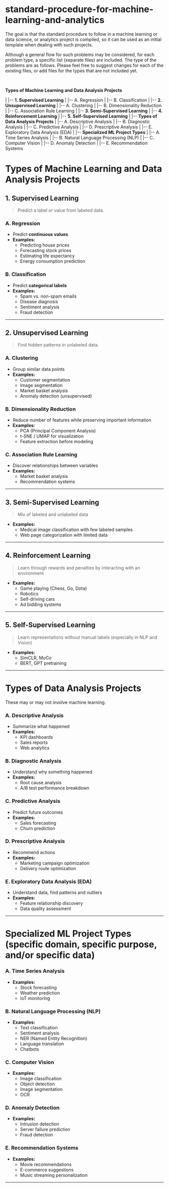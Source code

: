 # standard-procedure-for-machine-learning-and-analytics
The goal is that the standard procedure to follow in a machine learning or data science, or analytics project is compiled, so it can be used as an initial template when dealing with such projects.

Although a general flow for such problems may be considered, for each problem type, a specific list (separate files) are included. The type of the problems are as follows. Please feel free to suggest changes for each of the existing files, or add files for the types that are not included yet.

<br> 


**Types of Machine Learning and Data Analysis Projects**

|
|-- **1. Supervised Learning**
|   |-- A. Regression
|   |-- B. Classification
|
|-- **2. Unsupervised Learning**
|   |-- A. Clustering
|   |-- B. Dimensionality Reduction
|   |-- C. Association Rule Learning
|
|-- **3. Semi-Supervised Learning**
|
|-- **4. Reinforcement Learning**
|
|-- **5. Self-Supervised Learning**
|
|-- **Types of Data Analysis Projects**
|   |-- A. Descriptive Analysis
|   |-- B. Diagnostic Analysis
|   |-- C. Predictive Analysis
|   |-- D. Prescriptive Analysis
|   |-- E. Exploratory Data Analysis (EDA)
|
|-- **Specialized ML Project Types**
|   |-- A. Time Series Analysis
|   |-- B. Natural Language Processing (NLP)
|   |-- C. Computer Vision
|   |-- D. Anomaly Detection
|   |-- E. Recommendation Systems



# Types of Machine Learning and Data Analysis Projects

## 1. Supervised Learning
> Predict a label or value from labeled data.

### A. Regression
- Predict **continuous values**
- **Examples:**
  - Predicting house prices
  - Forecasting stock prices
  - Estimating life expectancy
  - Energy consumption prediction

### B. Classification
- Predict **categorical labels**
- **Examples:**
  - Spam vs. non-spam emails
  - Disease diagnosis
  - Sentiment analysis
  - Fraud detection

---

## 2. Unsupervised Learning
> Find hidden patterns in unlabeled data.

### A. Clustering
- Group similar data points
- **Examples:**
  - Customer segmentation
  - Image segmentation
  - Market basket analysis
  - Anomaly detection (unsupervised)

### B. Dimensionality Reduction
- Reduce number of features while preserving important information
- **Examples:**
  - PCA (Principal Component Analysis)
  - t-SNE / UMAP for visualization
  - Feature extraction before modeling

### C. Association Rule Learning
- Discover relationships between variables
- **Examples:**
  - Market basket analysis
  - Recommendation systems

---

## 3. Semi-Supervised Learning
> Mix of labeled and unlabeled data

- **Examples:**
  - Medical image classification with few labeled samples
  - Web page categorization with limited data

---

## 4. Reinforcement Learning
> Learn through rewards and penalties by interacting with an environment

- **Examples:**
  - Game playing (Chess, Go, Dota)
  - Robotics
  - Self-driving cars
  - Ad bidding systems

---

## 5. Self-Supervised Learning
> Learn representations without manual labels (especially in NLP and Vision)

- **Examples:**
  - SimCLR, MoCo
  - BERT, GPT pretraining

---

# Types of Data Analysis Projects

These may or may not involve machine learning.

### A. Descriptive Analysis
- Summarize what happened
- **Examples:**
  - KPI dashboards
  - Sales reports
  - Web analytics

### B. Diagnostic Analysis
- Understand why something happened
- **Examples:**
  - Root cause analysis
  - A/B test performance breakdown

### C. Predictive Analysis
- Predict future outcomes
- **Examples:**
  - Sales forecasting
  - Churn prediction

### D. Prescriptive Analysis
- Recommend actions
- **Examples:**
  - Marketing campaign optimization
  - Delivery route optimization

### E. Exploratory Data Analysis (EDA)
- Understand data, find patterns and outliers
- **Examples:**
  - Feature relationship discovery
  - Data quality assessment

---

# Specialized ML Project Types (specific domain, specific purpose, and/or specific data)

### A. Time Series Analysis
- **Examples:**
  - Stock forecasting
  - Weather prediction
  - IoT monitoring

### B. Natural Language Processing (NLP)
- **Examples:**
  - Text classification
  - Sentiment analysis
  - NER (Named Entity Recognition)
  - Language translation
  - Chatbots

### C. Computer Vision
- **Examples:**
  - Image classification
  - Object detection
  - Image segmentation
  - OCR

### D. Anomaly Detection
- **Examples:**
  - Intrusion detection
  - Server failure prediction
  - Fraud detection

### E. Recommendation Systems
- **Examples:**
  - Movie recommendations
  - E-commerce suggestions
  - Music streaming personalization

---


<!--
<style>
  table.clean {
    border-collapse: collapse;
    width: 100%;
    font-family: sans-serif;
    margin-bottom: 2em;
  }
  table.clean th {
    text-align: left;
    padding: 8px;
    border-bottom: 2px solid black;
  }
  table.clean td {
    text-align: left;
    padding: 8px;
    border-bottom: 1px solid lightgray;
  }
  table.clean tr:last-child td {
    border-bottom: none;
  }
  .phase-title {
    font-weight: bold;
    font-size: 1.1em;
    margin: 1.5em 0 0.5em;
  }
</style>

<div class="phase-title">Phase 1: Problem Definition and Data Collection</div>
<table class="clean">
  <tr><th>Step</th><th>Action</th><th>Notes</th></tr>
  <tr><td>1</td><td>Define Business Objectives</td><td>Clarify the problem, project goals, Key Performance Indicators (KPIs), and success criteria.</td></tr>
  <tr><td>2</td><td>Define Data Strategy</td><td>Identify and gather data from sources like APIs, databases, or public datasets.</td></tr>
</table>

<div class="phase-title">Phase 2: Ingestion & Assessment </div>
<table class="clean">
  <tr><th>Step</th><th>Action</th><th>Notes</th></tr>
  <tr><td>3</td><td>Initial File Verification</td>
      <td>Check if the dataset files exist, are accessible, and in the correct format (e.g., CSV, Excel). Confirm correct encoding and delimiter.</td></tr>
  <tr><td>4</td><td>Module and Data Load</td>
      <td>Import necessary libraries (e.g., pandas, numpy) and load the data into memory for exploration.</td></tr>
  <tr><td>3</td><td>Initial Exploration and Assessment</td>
      <td>Use methods like <code>df.info()</code>, <code>df.describe()</code>, and <code>df.head()</code> to assess structure, data types, and basic statistics.</td></tr>
</table>

<div class="phase-title">Phase 3: Initial Cleaning </div>
<table class="clean">
  <tr><th>Step</th><th>Action</th><th>Notes</th></tr>
  <tr><td>3</td><td>Handling Duplicates</td>
      <td>Identify and remove duplicate rows using <code>df.duplicated()</code> and <code>df.drop_duplicates()</code> to ensure data integrity.</td></tr>
  <tr><td>4</td><td>Inconsistent Formatting</td>
      <td>Detect and fix formatting issues like inconsistent casing, extra spaces, or mixed data types in categorical fields.</td></tr>
  <tr><td>5</td><td>Data Corruption or Abnormal Values</td>
      <td>Look for corrupted, nonsensical, or extreme outlier values that may indicate data entry issues or sensor errors. Use domain knowledge or statistical thresholds to flag and address them.</td></tr>
</table>
     
<div class="phase-title">Phase 4: Exploratory Data Analysis (EDA) </div>
<table class="clean">
  <tr><th>Step</th><th>Action</th><th>Notes</th></tr>
  <tr><td>5</td><td>Initial EDA</td><td>Plot histograms, boxplots, and use summary stats. Use scatterplots and correlation matrices to identify relationships.</td></tr>
  <tr><td>6</td><td>Analyze Target Variable</td><td>Examine the distribution of the target variable (<code>y</code>). Check for class imbalance, skew, and outliers.</td></tr>
  <tr><td>7</td><td>Identify Potential Outliers</td><td>Use visualizations (histograms, boxplots) and statistical methods (Z-scores, Isolation Forest) to detect potential outliers. Do not remove or modify them yet.</td></tr>
</table>
     
<div class="phase-title">Phase 5: Data Splitting</div>
<table class="clean">
  <tr><th>Step</th><th>Action</th><th>Notes</th></tr>
  <tr><td>8</td><td>Split Data</td><td>Divide the dataset into training, validation, and test sets. A common split is 80%/10%/10%.</td></tr>
  <tr><td>9</td><td>Save the Test Set</td><td>Store the test set separately and do not use it for any purpose until the final model evaluation to prevent data leakage.</td></tr>
</table>

<div class="phase-title">Phase 6: Preprocessing (Train/Validation Data Only)</div>
<table class="clean">
  <tr><th>Step</th><th>Action</th><th>Notes</th></tr>
  <tr><td>10a</td><td>Handle Outliers</td><td>On training data only: Remove outliers using methods like IQR or Z-score. Transform skewed data using log, square root, or Box-Cox transformations.</td></tr>
  <tr><td>10b</td><td>Handle Missing Values</td><td>Impute missing values using techniques like mean/median for numerical data or mode for categorical data.</td></tr>
  <tr><td>10c</td><td>Encode Categorical Variables</td><td>Apply one-hot encoding for nominal features, label encoding for ordinal features, and other techniques for high-cardinality features.</td></tr>
  <tr><td>10d</td><td>Process Text Features</td><td>Clean, tokenize, and vectorize text using methods like TF-IDF or word embeddings.</td></tr>
  <tr><td>10e</td><td>Feature Scaling</td><td>Fit the scaler on the training data only, then transform both the training and validation sets using methods like StandardScaler or MinMaxScaler.</td></tr>
</table>

<div class="phase-title">Phase 7: Feature Engineering</div>
<table class="clean">
  <tr><th>Step</th><th>Action</th><th>Notes</th></tr>
  <tr><td>11</td><td>Create New Features</td><td>Derive new features (e.g., polynomial, interaction) from existing ones.</td></tr>
</table>

<div class="phase-title">Phase 8: Feature Selection and Dimensionality Reduction</div>
<table class="clean">
  <tr><th>Step</th><th>Action</th><th>Notes</th></tr>
  <tr><td>12</td><td>Feature Selection</td><td>Select the most relevant features using techniques like Lasso regularization, Recursive Feature Elimination (RFE), or feature importance scores.</td></tr>
  <tr><td>13</td><td>Dimensionality Reduction</td><td>Apply PCA, t-SNE, or other techniques if needed to reduce feature space for high-dimensional data.</td></tr>
</table>

<div class="phase-title">Phase 9: Modeling and Evaluation (Train/Validation Data Only)</div>
<table class="clean">
  <tr><th>Step</th><th>Action</th><th>Notes</th></tr>
  <tr><td>14</td><td>Modeling</td><td>Train multiple candidate models on the prepared training data.</td></tr>
  <tr><td>15</td><td>Cross-Validation</td><td>Use K-Fold cross-validation on the training data to get a robust estimate of model performance.</td></tr>
  <tr><td>16</td><td>Hyperparameter Tuning</td><td>Use techniques like GridSearchCV or RandomizedSearchCV to optimize model hyperparameters within the training data.</td></tr>
  <tr><td>17</td><td>Validation Evaluation</td><td>Evaluate the tuned models on the validation set using chosen metrics (e.g., RMSE, MAE, R²).</td></tr>
</table>

<div class="phase-title">Phase 10: Final Evaluation and Deployment</div>
<table class="clean">
  <tr><th>Step</th><th>Action</th><th>Notes</th></tr>
  <tr><td>18</td><td>Final Prediction</td><td>Apply the entire trained pipeline to the completely unseen test set. Never refit or reprocess the test data.</td></tr>
  <tr><td>19</td><td>Final Evaluation</td><td>Evaluate the final model on the test set using the same metrics. Report performance.</td></tr>
  <tr><td>20</td><td>Interpretation</td><td>Explain model predictions using tools like SHAP or feature importance plots.</td></tr>
  <tr><td>21</td><td>Deployment Preparation</td><td>Save the final model and the complete preprocessing pipeline.</td></tr>
  <tr><td>22</td><td>Monitoring</td><td>Plan for monitoring the model's performance and data/concept drift in production. Define retraining triggers.</td></tr>
</table>

-->
